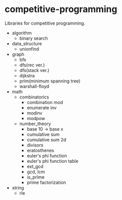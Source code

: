 # competitive-programming
Libraries for competitive programming.

- algorithm
  - binary search
- data_structure
  - unionfind
- graph
  - bfs
  - dfs(rec ver.)
  - dfs(stack ver.)
  - dijkstra
  - prim(minimum spanning tree)
  - warshall-floyd
- math
  - combinatorics
    - combination mod
    - enumerate inv
    - modinv
    - modpow
  - number_theory
    - base 10 -> base x
    - cumulative sum
    - cumulative sum 2d
    - divisors
    - eratosthenes
    - euler's phi function
    - euler's phi function table
    - ext_gcd
    - gcd, lcm
    - is_prime
    - prime factorization
- string
  - rle